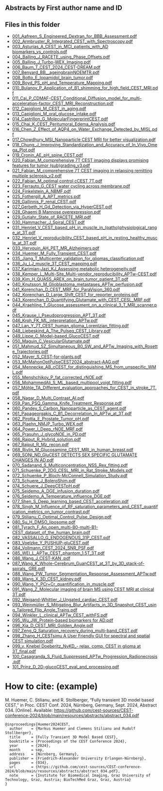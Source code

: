 ## Abstracts by First author name and ID
## Files in this folder

- [001_Aafreen_S_Engineered_Dextran_for_BBB_Assessment.pdf](abstract_001.pdf)
- [002_Armbruster_R_Integrated_CEST_with_Spectroscopy.pdf](abstract_002.pdf)
- [003_Asturias_A_CEST_in_MCI_patients_with_AD biomarkers_vs_controls.pdf](abstract_003.pdf)
- [004_Balling_J_RACETE_using_Phase_Offsets.pdf](abstract_004.pdf)
- [005_Balling_J_Turbo-WEX_Imaging.pdf](abstract_005.pdf)
- [006_Baum_T_CEST_2024_CEST-DREAM.pdf](abstract_006.pdf)
- [007_Benyard_BB__ageingbrainNOEMTR.pdf](abstract_007.pdf)
- [008_Botto_E_Iopamidol_brain_tumor.pdf](abstract_008.pdf)
- [009_Boyd_PS_pH_and_Temperature_Mapping.pdf](abstract_009.pdf)
- [010_Bulanov_P_Application_of_B1_shimming_for_high_field_CEST_MRI.pdf](abstract_010.pdf)
- [011_Cai_P_CDMAF-CEST_Conditional_Diffusion_model_for_multi-acceleration-factor_CEST_MRI_Reconstruction.pdf](abstract_011.pdf)
- [012_Capiglioni_M_CEST_in_aging.pdf](abstract_012.pdf)
- [013_Capiglioni_M_oral_glucose_intake.pdf](abstract_013.pdf)
- [014_Castrillon_G_MolecularFingerprintCEST.pdf](abstract_014.pdf)
- [015_Chai_K_CEST_Peritumoral_Edema_Analysis.pdf](abstract_015.pdf)
- [016_Chen_Z_Effect_of_AQP4_on_Water_Exchange_Detected_by_MISL.pdf](abstract_016.pdf)
- [017_Chowdhury_MSI_Nanoparticle CEST MRI for better visualization.pdf](abstract_017.pdf)
- [018_Chung_J_Improving_Standardization_and_Accuracy_of_In_Vivo_Omega_Plot.pdf](abstract_018.pdf)
- [019_Cronin_AE_pH_spine_CEST.pdf](abstract_019.pdf)
- [020_Fabian_M_comprehensive 7T CEST imaging displays promising features for tumor (sub)grading_v3.pdf](abstract_020.pdf)
- [021_Fabian_M_comprehensive 7T CEST imaging in relapsing remitting multiple sclerosis_v2.pdf](abstract_021.pdf)
- [022_Fabian_M_optimal control cCEST 7T.pdf](abstract_022.pdf)
- [023_Ferrauto_G_CEST water cycling across membrane.pdf](abstract_023.pdf)
- [024_Finkelstein_A_NBMF.pdf](abstract_024.pdf)
- [025_Fothergill_A_APT_metrics.pdf](abstract_025.pdf)
- [026_Gallinnis_P_renal_CEST.pdf](abstract_026.pdf)
- [027_Gerbeth_H_Gd_Detection_via_HyperCEST.pdf](abstract_027.pdf)
- [028_Ghaemi B Mannose overexpression.pdf](abstract_028.pdf)
- [029_Gutjahr_State_of_RACETE_MRI.pdf](abstract_029.pdf)
- [030_Hammacher_J_Spiral_CEST.pdf](abstract_030.pdf)
- [031_Henriet_V_CEST_based_pH_in_muscle_in_(patho)physiological_range_at_3T.pdf](abstract_031.pdf)
- [032_Henriet_V_reproducibility_CEST_based_pH_in_resting_healthy_muscle_at_3T.pdf](abstract_032.pdf)
- [033_Hervouin_AH_PET_MR_Alzheimers.pdf](abstract_033.pdf)
- [034_Huemer_M_Fully_Transient_CEST.pdf](abstract_034.pdf)
- [035_Jiang_T_Multicenter_validation_for_gliomas_classification.pdf](abstract_035.pdf)
- [036_Ju_LJ_muscle_3T_CEST_mapping.pdf](abstract_036.pdf)
- [037_Karimian-Jazi_KJ_Assessing metabolic heterogeneity.pdf](abstract_037.pdf)
- [038_Kemper_L_Multi-Site_Multi-vendor_reproducibility_APTw-CEST.pdf](abstract_038.pdf)
- [039_Kim_H_QUASS_AREX_on_brain_tumor_patient_3T.pdf](abstract_039.pdf)
- [040_Knutsson_M_Glioblastoma_metastases_APTw_perfusion.pdf](abstract_040.pdf)
- [041_Korenchan_D_CEST_MRF_for_ParaVision_360.pdf](abstract_041.pdf)
- [042_Korenchan_D_Large_Shift_CEST_for_reporter_proteins.pdf](abstract_042.pdf)
- [043_Korenchan_D_Quantifying_Glutamate_with_CEST_CESL_MRF.pdf](abstract_043.pdf)
- [044_Kraehling_T_Glucose_assessment_on_a_clinical_3_T_MRI_scanner.pdf](abstract_044.pdf)
- [045_Krause_I_Pseudoprogression_APT_3T.pdf](abstract_045.pdf)
- [046_Kroh_FK_ML_interpretation_APTw.pdf](abstract_046.pdf)
- [047_Lan_Y_7T_CEST_human_glioma_Lorentzian_fitting.pdf](abstract_047.pdf)
- [048_Liebeskind_A_The_Pulseq_CEST_Library.pdf](abstract_048.pdf)
- [049_Lippe_C_Model-based_GlucoCEST.pdf](abstract_049.pdf)
- [050_Maguin_C_VesicularGlutamate.pdf](abstract_050.pdf)
- [051_Mahmud_SZ_Simultaneous_B0_SW_and_APTw_Imaging_with_Rosette_Trajectories.pdf](abstract_051.pdf)
- [052_Mayer_S_CEST-for-plants.pdf](abstract_052.pdf)
- [053_McMahonOptPulseCEST2024_abstract-AAG.pdf](abstract_053.pdf)
- [054_Mennecke_AB_cCEST_for_distinguishing_MS_from_unspecific_WML.pdf](abstract_054.pdf)
- [055_Menshchikov_P_fat_corrected_rNOE.pdf](abstract_055.pdf)
- [056_MohammedAli_S_ML_based_multipool_voigt_fitting.pdf](abstract_056.pdf)
- [057_Möhle_TA_Different_evaluation_approaches_for_CEST_in_stroke_7T.pdf](abstract_057.pdf)
- [058_Nagar_D_Multi_Contrast_AI.pdf](abstract_058.pdf)
- [059_Pan_PSQ_Gamma_Knife_Treatment_Response.pdf](abstract_059.pdf)
- [060_Pandey_S_Carbon_Nanoparticle_as_CEST_agent.pdf](abstract_060.pdf)
- [061_Papageorgakis_C_B1_Decorrelation_In_APTw_at_3T.pdf](abstract_061.pdf)
- [062_Pirotta_E_Prostate_Tumor_pH.pdf](abstract_062.pdf)
- [063_Plaehn_NMJP_Turbo_WEX.pdf](abstract_063.pdf)
- [064_Power_I_Deep_rNOE_MRF.pdf](abstract_064.pdf)
- [065_Prasuhn_J_glycoNOE_in_PD.pdf](abstract_065.pdf)
- [066_Rajput_R_Hybrid_solution.pdf](abstract_066.pdf)
- [067_Rajput_R_Mz_recon.pdf](abstract_067.pdf)
- [068_Rivlin_M_Glucosamine_CEST_MRI_in_human_breast.pdf](abstract_068.pdf)
- [069_SONI_ND_GluCEST DETECTS SEX SPECIFIC GLUTAMATE CHANGES IN AD.pdf](abstract_069.pdf)
- [070_Sadanand_S_Multiconcentration_NSS_Rex_fitting.pdf](abstract_070.pdf)
- [071_Schuenke_P_2DG_CESL_MRI_in_Rat_Stroke_Models.pdf](abstract_071.pdf)
- [072_Schuenke_P_Bloch-McConnell_Simulation_Study.pdf](abstract_072.pdf)
- [073_Schuere_J_BoleroShim.pdf](abstract_073.pdf)
- [074_Schuere_J_DeepCESTpH.pdf](abstract_074.pdf)
- [075_Seidemo_A_DGE_infusion_duration.pdf](abstract_075.pdf)
- [076_Seidemo_A_Temperature_influence_DGE.pdf](abstract_076.pdf)
- [077_Shen_S_Deep_learning_based_CEST_acceleration.pdf](abstract_077.pdf)
- [078_Singh_M_Influence_of_RF_saturation_parameters_and_CEST_quantification_metrics_on_tumor_contrast.pdf](abstract_078.pdf)
- [079_Stilianu_C_Optimal_Control_Pulse_Design.pdf](abstract_079.pdf)
- [080_Su_H_DMSO_liposome.pdf](abstract_080.pdf)
- [081_Tyrach_F_An_open_multi-B0-multi-B1-CEST_dataset_of_the_human_brain.pdf](abstract_081.pdf)
- [082_VASSALLO_G_ENDOGENOUS_31P_CEST.pdf](abstract_082.pdf)
- [083_Voelzke_Y_PUSHUP-gluCEST.pdf](abstract_083.pdf)
- [084_Vollmann_CEST_2024_SNR_PSF.pdf](abstract_084.pdf)
- [085_WEI_L_APTw_CEST_phantom_1.5T_3T.pdf](abstract_085.pdf)
- [086_Wang_J_CEST-KAN .pdf](abstract_086.pdf)
- [087_Wang_K_Whole-Cerebrum_GuanCEST_at_3T_by_3D_stack-of-spirals_ GRE.pdf](abstract_087.pdf)
- [088_Wang_PW_Tumor_Segmentation_Response_Assessment_APTw.pdf](abstract_088.pdf)
- [089_Wang_X_3D_CEST_kidney.pdf](abstract_089.pdf)
- [090_Wang_Y_PCr+Cr_quantification_in_muscle.pdf](abstract_090.pdf)
- [091_Wang_Z_Molecular imaging of brain MS using CEST MRI at clinical 3T.pdf](abstract_091.pdf)
- [092_Weigand-Whittier_J_Ungated_cardiac_CEST.pdf](abstract_092.pdf)
- [093_Weinmüller_S_Mitigating_Blur_Artifacts_in_3D_Snapshot_CEST_using_Tailored_Flip_Angle_Trains.pdf](abstract_093.pdf)
- [094_Winkler_L_clinical_APTw_CEST_withFS.pdf](abstract_094.pdf)
- [095_Wu_JW_Protein-based biomarkers for AD.pdf](abstract_095.pdf)
- [096_Xia_D_CEST_MRI_Golden_Angle.pdf](abstract_096.pdf)
- [097_Zeng_Q_Saturation_recovery_during_multi-band_CEST.pdf](abstract_097.pdf)
- [098_Zhang_H_CESTsimu A User Friendly GUI for spectral and spatial CEST simulation.pdf](abstract_098.pdf)
- [099_v. Knebel Doeberitz_NvKD_- relax. comp. CEST in glioma at 3T_final.pdf](abstract_099.pdf)
- [100_Casagranda_S_Fluid_Suppressed_APTw_Progression_Radionecrosis.pdf](abstract_100.pdf)
- [101_Prinz_D_2D-glucoCEST_eval_and_processing.pdf](abstract_101.pdf)


# How to cite: (example)
M. Huemer, C. Stilianu, and R. Stollberger, “Fully transient 3D model based CEST,” in Proc. CEST Conf. 2024, Nürnberg, Germany, Sept. 2024, Abstract 034. [Online]. Available: https://github.com/cest-sources/CEST-conference-2024/blob/main/resources/abstracts/abstract_034.pdf

````
@inproceedings{Huemer2024CEST,
  author    = {Markus Huemer and Clemens Stilianu and Rudolf Stollberger},
  title     = {Fully Transient 3D Model Based CEST},
  booktitle = {Proceedings of the CEST Conference 2024},
  year      = {2024},
  month     = sep,
  address   = {Nürnberg, Germany},
  publisher = {Friedrich-Alexander University Erlangen-Nürnberg},
  pages     = {034},
  url       = {https://github.com/cest-sources/CEST-conference-2024/blob/main/resources/abstracts/abstract_034.pdf},
  note      = {Institute for Biomedical Imaging, Graz University of Technology, Graz, Austria; BioTechMed Graz, Graz, Austria}
}
````

